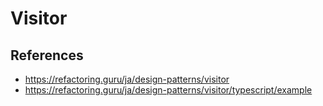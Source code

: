 # Visitor

## References
- https://refactoring.guru/ja/design-patterns/visitor
- https://refactoring.guru/ja/design-patterns/visitor/typescript/example
